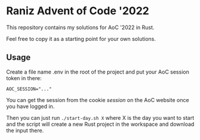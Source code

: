 # Raniz Advent of Code '2022
This repository contains my solutions for AoC '2022 in Rust.

Feel free to copy it as a starting point for your own solutions.

## Usage
Create a file name .env in the root of the project and put your AoC session token in there:
```shell
AOC_SESSION="..."
```
You can get the session from the cookie _session_ on the AoC website once you have logged in.

Then you can just run `./start-day.sh X` where X is the day you want to start and the script will create a new Rust project in the workspace and download the input there.
